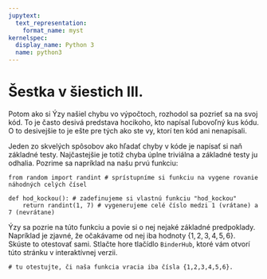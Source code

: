 ```yaml
---
jupytext:
  text_representation:
    format_name: myst
kernelspec:
  display_name: Python 3
  name: python3
---
```



# Šestka v šiestich III.

Potom ako si Ýzy našiel chybu vo výpočtoch, rozhodol sa pozrieť sa na svoj kód. To je často desivá predstava hocikoho, kto napísal ľubovoľný kus kódu. O to desivejšie to je ešte pre tých ako ste vy, ktorí ten kód ani nenapísali. 

Jeden zo skvelých spôsobov ako hľadať chyby v kóde je napísať si naň základné testy. Najčastejšie je totiž chyba úplne triviálna a základné testy ju odhalia. Pozrime sa napríklad na našu prvú funkciu:
```{code-cell} ipython3
from random import randint # sprístupníme si funkciu na vygene rovanie náhodných celých čísel

def hod_kockou(): # zadefinujeme si vlastnú funkciu "hod_kockou" 
    return randint(1, 7) # vygenerujeme celé číslo medzi 1 (vrátane) a 7 (nevrátane)
```
Ýzy sa pozrie na túto funkciu a povie si o nej nejaké základné predpoklady. Napríklad je zjavné, že očakávame od nej iba hodnoty $\{1,2,3,4,5,6\}$. Skúste to otestovať sami. Stlačte hore tlačídlo `BinderHub`, ktoré vám otvorí túto stránku v interaktívnej verzii.

```{code-cell} ipython3
# tu otestujte, či naša funkcia vracia iba čísla {1,2,3,4,5,6}. 
```

